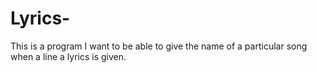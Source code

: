 # Lyrics-
This is a program I want to be able to give the name of a particular song when a line a lyrics is given.
